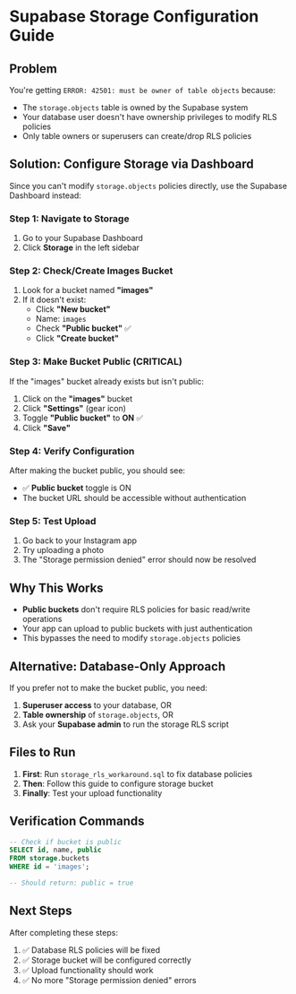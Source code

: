 # Supabase Storage Configuration Guide

## Problem
You're getting `ERROR: 42501: must be owner of table objects` because:
- The `storage.objects` table is owned by the Supabase system
- Your database user doesn't have ownership privileges to modify RLS policies
- Only table owners or superusers can create/drop RLS policies

## Solution: Configure Storage via Dashboard

Since you can't modify `storage.objects` policies directly, use the Supabase Dashboard instead:

### Step 1: Navigate to Storage
1. Go to your Supabase Dashboard
2. Click **Storage** in the left sidebar

### Step 2: Check/Create Images Bucket
1. Look for a bucket named **"images"**
2. If it doesn't exist:
   - Click **"New bucket"**
   - Name: `images`
   - Check **"Public bucket"** ✅
   - Click **"Create bucket"**

### Step 3: Make Bucket Public (CRITICAL)
If the "images" bucket already exists but isn't public:
1. Click on the **"images"** bucket
2. Click **"Settings"** (gear icon)
3. Toggle **"Public bucket"** to **ON** ✅
4. Click **"Save"**

### Step 4: Verify Configuration
After making the bucket public, you should see:
- ✅ **Public bucket** toggle is ON
- The bucket URL should be accessible without authentication

### Step 5: Test Upload
1. Go back to your Instagram app
2. Try uploading a photo
3. The "Storage permission denied" error should now be resolved

## Why This Works
- **Public buckets** don't require RLS policies for basic read/write operations
- Your app can upload to public buckets with just authentication
- This bypasses the need to modify `storage.objects` policies

## Alternative: Database-Only Approach
If you prefer not to make the bucket public, you need:
1. **Superuser access** to your database, OR
2. **Table ownership** of `storage.objects`, OR  
3. Ask your **Supabase admin** to run the storage RLS script

## Files to Run
1. **First**: Run `storage_rls_workaround.sql` to fix database policies
2. **Then**: Follow this guide to configure storage bucket
3. **Finally**: Test your upload functionality

## Verification Commands
```sql
-- Check if bucket is public
SELECT id, name, public 
FROM storage.buckets 
WHERE id = 'images';

-- Should return: public = true
```

## Next Steps
After completing these steps:
1. ✅ Database RLS policies will be fixed
2. ✅ Storage bucket will be configured correctly  
3. ✅ Upload functionality should work
4. ✅ No more "Storage permission denied" errors